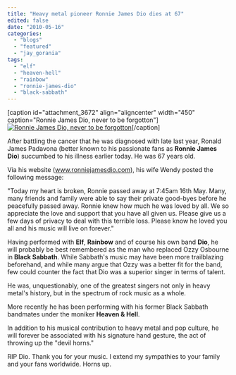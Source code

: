 ```yaml
---
title: "Heavy metal pioneer Ronnie James Dio dies at 67"
edited: false
date: "2010-05-16"
categories:
  - "blogs"
  - "featured"
  - "jay_gorania"
tags:
  - "elf"
  - "heaven-hell"
  - "rainbow"
  - "ronnie-james-dio"
  - "black-sabbath"
---
```


\[caption id="attachment\_3672" align="aligncenter" width="450" caption="Ronnie James Dio, never to be forgotton"\][![Ronnie James Dio, never to be forgotton](http://www.hellbound.ca/wp-content/uploads/2010/05/DIO.jpg "DIO")](http://www.hellbound.ca/wp-content/uploads/2010/05/DIO.jpg)\[/caption\]

After battling the cancer that he was diagnosed with late last year, Ronald James Padavona (better known to his passionate fans as **Ronnie James Dio**) succumbed to his illness earlier today. He was 67 years old.

Via his website (www.ronniejamesdio.com), his wife Wendy posted the following message:

"Today my heart is broken, Ronnie passed away at 7:45am 16th May. Many, many friends and family were able to say their private good-byes before he peacefully passed away. Ronnie knew how much he was loved by all. We so appreciate the love and support that you have all given us. Please give us a few days of privacy to deal with this terrible loss. Please know he loved you all and his music will live on forever."

Having performed with **Elf**, **Rainbow** and of course his own band **Dio**, he will probably be best remembered as the man who replaced Ozzy Osbourne in **Black Sabbath**. While Sabbath's music may have been more trailblazing beforehand, and while many argue that Ozzy was a better fit for the band, few could counter the fact that Dio was a superior singer in terms of talent.

He was, unquestionably, one of the greatest singers not only in heavy metal's history, but in the spectrum of rock music as a whole.

More recently he has been performing with his former Black Sabbath bandmates under the moniker **Heaven & Hell**.

In addition to his musical contribution to heavy metal and pop culture, he will forever be associated with his signature hand gesture, the act of throwing up the "devil horns."

RIP Dio. Thank you for your music. I extend my sympathies to your family and your fans worldwide. Horns up.
